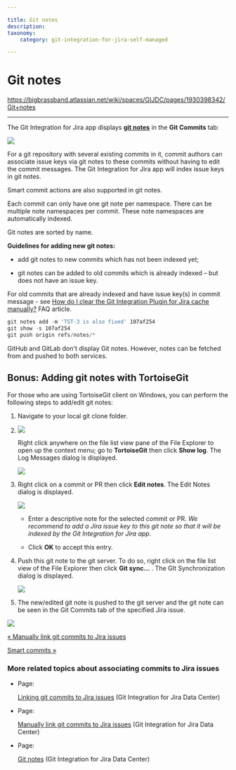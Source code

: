 ```yaml
---

title: Git notes
description:
taxonomy:
    category: git-integration-for-jira-self-managed

---
```


# Git notes

<https://bigbrassband.atlassian.net/wiki/spaces/GIJDC/pages/1930398342/Git+notes>

* * *

The Git Integration for Jira app displays [**git notes**](https://git-scm.com/docs/git-notes) in the **Git Commits** tab:

![](https://bigbrassband.atlassian.net/wiki/download/thumbnails/1930398342/gitserver-dc-git-notes-sample.png?version=1&modificationDate=1630642886594&cacheVersion=1&api=v2&width=557&height=289)

For a git repository with several existing commits in it, commit authors can associate issue keys via git notes to these commits without having to edit the commit messages. The Git Integration for Jira app will index issue keys in git notes.

Smart commit actions are also supported in git notes.

Each commit can only have one git note per namespace. There can be multiple note namespaces per commit. These note namespaces are automatically indexed.

Git notes are sorted by name.

  
**Guidelines for adding new git notes:**

*   add git notes to new commits which has not been indexed yet;
    
*   git notes can be added to old commits which is already indexed – but does not have an issue key.
    

For old commits that are already indexed and have issue key(s) in commit message - see [How do I clear the Git Integration Plugin for Jira cache manually?](/wiki/spaces/GITSERVER/pages/276824170) FAQ article.

```powershell
git notes add -m 'TST-3 is also fixed' 107af254
git show -s 107af254
git push origin refs/notes/*
```

GitHub and GitLab don't display Git notes. However, notes can be fetched from and pushed to both services.

## Bonus: Adding git notes with TortoiseGit

For those who are using TortoiseGit client on Windows, you can perform the following steps to add/edit git notes:

1.  Navigate to your local git clone folder.
    
2.  ![](https://bigbrassband.atlassian.net/wiki/download/thumbnails/1930398342/tortoisegit-bonus-git-notes-example(c).png?version=1&modificationDate=1630642885636&cacheVersion=1&api=v2&width=584&height=546)
    
    Right click anywhere on the file list view pane of the File Explorer to open up the context menu; go to **TortoiseGit** then click **Show log**. The Log Messages dialog is displayed.
    
    ![](https://bigbrassband.atlassian.net/wiki/download/thumbnails/1930398342/tortoisegit-bonus-git-notes-show-log-dlg(c).png?version=1&modificationDate=1630642885861&cacheVersion=1&api=v2&width=584&height=538)
3.  Right click on a commit or PR then click **Edit notes**. The Edit Notes dialog is displayed.
    
    ![](https://bigbrassband.atlassian.net/wiki/download/thumbnails/1930398342/tortoisegit-bonus-git-notes-edit-notes-dlg(c).png?version=1&modificationDate=1630642886112&cacheVersion=1&api=v2&width=374&height=245)
    *   Enter a descriptive note for the selected commit or PR. _We recommend to add a Jira issue key to this git note so that it will be indexed by the Git Integration for Jira app._
        
    *   Click **OK** to accept this entry.
        
4.  Push this git note to the git server. To do so, right click on the file list view of the File Explorer then click **Git sync…** . The GIt Synchronization dialog is displayed.
    
    ![](https://bigbrassband.atlassian.net/wiki/download/thumbnails/1930398342/tortoisegit-bonus-git-notes-git-sync-push-notes(c).png?version=1&modificationDate=1630642886355&cacheVersion=1&api=v2&width=584&height=484)
5.  The new/edited git note is pushed to the git server and the git note can be seen in the Git Commits tab of the specified Jira issue.
    

![](https://bigbrassband.atlassian.net/wiki/download/thumbnails/1930398342/gitserver-dc-git-notes-sample.png?version=1&modificationDate=1630642886594&cacheVersion=1&api=v2&width=550&height=286)

[« Manually link git commits to Jira issues](/wiki/spaces/GIJDC/pages/1930398296/Manually+link+git+commits+to+Jira+issues)

[Smart commits »](/wiki/spaces/GIJDC/pages/1930398395/Smart+commits)

### More related topics about associating commits to Jira issues

*   Page:
    
    [Linking git commits to Jira issues](/wiki/spaces/GIJDC/pages/1930398265/Linking+git+commits+to+Jira+issues) (Git Integration for Jira Data Center)
    
*   Page:
    
    [Manually link git commits to Jira issues](/wiki/spaces/GIJDC/pages/1930398296/Manually+link+git+commits+to+Jira+issues) (Git Integration for Jira Data Center)
    
*   Page:
    
    [Git notes](/wiki/spaces/GIJDC/pages/1930398342/Git+notes) (Git Integration for Jira Data Center)